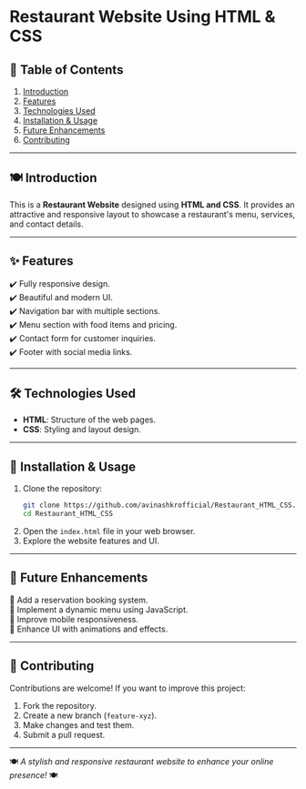 # Restaurant Website Using HTML & CSS

## 📖 Table of Contents
1. [Introduction](#-introduction)
2. [Features](#-features)
3. [Technologies Used](#-technologies-used)
4. [Installation & Usage](#-installation--usage)
5. [Future Enhancements](#-future-enhancements)
6. [Contributing](#-contributing)

---

## 🍽️ Introduction
This is a **Restaurant Website** designed using **HTML and CSS**. It provides an attractive and responsive layout to showcase a restaurant's menu, services, and contact details.

---

## ✨ Features
✔️ Fully responsive design.<br>
✔️ Beautiful and modern UI.<br>
✔️ Navigation bar with multiple sections.<br>
✔️ Menu section with food items and pricing.<br>
✔️ Contact form for customer inquiries.<br>
✔️ Footer with social media links.<br>

---

## 🛠️ Technologies Used
- **HTML**: Structure of the web pages.
- **CSS**: Styling and layout design.

---

## 🚀 Installation & Usage
1. Clone the repository:
   ```bash
   git clone https://github.com/avinashkrofficial/Restaurant_HTML_CSS.git
   cd Restaurant_HTML_CSS
   ```
2. Open the `index.html` file in your web browser.
3. Explore the website features and UI.

---

## 🔮 Future Enhancements
🚀 Add a reservation booking system.<br>
🍕 Implement a dynamic menu using JavaScript.<br>
📱 Improve mobile responsiveness.<br>
🎨 Enhance UI with animations and effects.<br>

---

## 🤝 Contributing
Contributions are welcome! If you want to improve this project:
1. Fork the repository.
2. Create a new branch (`feature-xyz`).
3. Make changes and test them.
4. Submit a pull request.

---

🍽️ *A stylish and responsive restaurant website to enhance your online presence!* 🍽️

